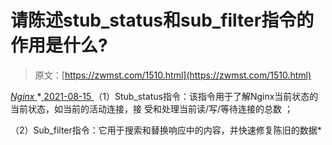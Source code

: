 <!--yml
category: 未分类
date: 0001-01-01 00:00:00
--->

# 请陈述stub_status和sub_filter指令的作用是什么?

> 原文：[https://zwmst.com/1510.html](https://zwmst.com/1510.html)

   [ *Nginx* ](https://zwmst.com/nginx)*[ <time datetime="2021-08-15T11:45:17+08:00"> 2021-08-15 </time> ](https://zwmst.com/1510.html)  （1）Stub_status指令：该指令用于了解Nginx当前状态的当前状态，如当前的活动连接，接 受和处理当前读/写/等待连接的总数 ；

（2）Sub_filter指令：它用于搜索和替换响应中的内容，并快速修复陈旧的数据*
